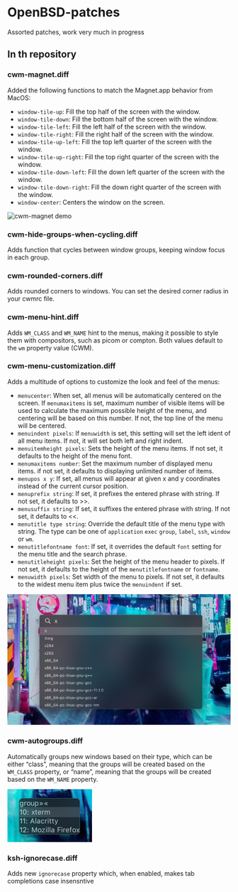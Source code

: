 # OpenBSD-patches
Assorted patches, work very much in progress

## In th repository

### cwm-magnet.diff

Added the following functions to match the Magnet.app behavior from MacOS:

* `window-tile-up`: Fill the top half of the screen with the window.
* `window-tile-down`: Fill the bottom half of the screen with the window.
* `window-tile-left`: Fill the left half of the screen with the window.
* `window-tile-right`: Fill the right half of the screen with the window.
* `window-tile-up-left`: Fill the top left quarter of the screen with the window.
* `window-tile-up-right`: Fill the top right quarter of the screen with the window.
* `window-tile-down-left`: Fill the down left quarter of the screen with the window.
* `window-tile-down-right`: Fill the down right quarter of the screen with the window.
* `window-center`: Centers the window on the screen.

![cwm-magnet demo](assets/cwm-magnet.gif)

### cwm-hide-groups-when-cycling.diff

Adds function that cycles between window groups, keeping window focus in each group.

### cwm-rounded-corners.diff

Adds rounded corners to windows. You can set the desired corner radius in your cwmrc file.

### cwm-menu-hint.diff

Adds `WM_CLASS`  and `WM_NAME` hint to the menus, making it possible to style them with compositors, such as picom or compton. Both values default to the `wm` property value (CWM).

### cwm-menu-customization.diff

Adds a multitude of options to customize the look and feel of the menus:

* `menucenter`: When set, all menus will be automatically centered on the screen.  If `menumaxitems` is set, maximum number of visible items will be used to calculate the maximum possible height of the menu, and centering will be based on this number. If not, the top line of the menu will be centered.
* `menuindent pixels`: If `menuwidth` is set, this setting will set the left ident of all menu items.  If not, it will set both left and right indent.
* `menuitemheight pixels`: Sets the height of the menu items. If not set, it defaults to the height of the menu font.
* `menumaxitems number`: Set the maximum number of displayed menu items. if not set, it defaults to displaying unlimited number of items.
* `menupos x y`: If set, all menus will appear at given x and y coordinates instead of the current cursor position.
* `menuprefix string`: If set, it prefixes the entered phrase with string.  If not set, it defaults to >>.
* `menusuffix string`: If set, it suffixes the entered phrase with string.  If not set, it defaults to <<.
* `menutitle type string`: Override the default title of the menu type with string.  The type can be one of `application` `exec` `group`, `label`, `ssh`, `window` or `wm`.
* `menutitlefontname font`: If set, it overrides the default `font` setting for the menu title and the search phrase.
* `menutitleheight pixels`: Set the height of the menu header to pixels.  If not set, it defaults to the height of the `menutitlefontname` or `fontname`.
* `menuwidth pixels`: Set width of the menu to pixels.  If not set, it defaults to the widest menu item plus twice the `menuindent` if set.

![cwm-menu-customization](assets/cwm-menu-customization.png)

### cwm-autogroups.diff

Automatically groups new windows based on their type, which can be either “class”, meaning that the groups will be created based on the `WM_CLASS` property, or “name”, meaning that the groups will be created based on the `WM_NAME` property.

![cwm-autogroups](assets/cwm-autogroups.png)

### ksh-ignorecase.diff

Adds new `ignorecase` property which, when enabled, makes tab completions case insensntive
